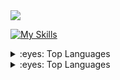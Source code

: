 
<img src="https://quotes-github-readme.vercel.app/api?type=horizontal&theme=dark&quote=程序员，喜欢写代码，喜欢做产品，喜欢分享技术知识，努力成为全栈，独立开发者。&author=古时的云"  />

[![My Skills](https://skillicons.dev/icons?i=javascript,typescript,react,vue,html,css,nodejs,figma&theme=light)](https://skillicons.dev)

<details>
<summary>:eyes: Top Languages</summary>
  
[![Anurag's GitHub stats](https://github-readme-stats.vercel.app/api?username=Yunxj)](https://github.com/anuraghazra/github-readme-stats)

</details>

<details>
<summary>:eyes: Top Languages</summary>

[![Top Langs](https://github-readme-stats.vercel.app/api/top-langs/?username=Yunxj)](https://github.com/anuraghazra/github-readme-stats)

</details>




